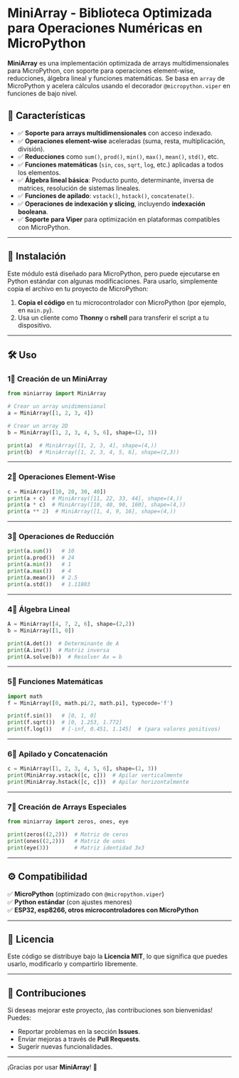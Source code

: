 # MiniArray - Biblioteca Optimizada para Operaciones Numéricas en MicroPython

**MiniArray** es una implementación optimizada de arrays multidimensionales para MicroPython, con soporte para operaciones element-wise, reducciones, álgebra lineal y funciones matemáticas. Se basa en `array` de MicroPython y acelera cálculos usando el decorador `@micropython.viper` en funciones de bajo nivel.

## 📌 Características

- ✅ **Soporte para arrays multidimensionales** con acceso indexado.
- ✅ **Operaciones element-wise** aceleradas (suma, resta, multiplicación, división).
- ✅ **Reducciones** como `sum()`, `prod()`, `min()`, `max()`, `mean()`, `std()`, etc.
- ✅ **Funciones matemáticas** (`sin`, `cos`, `sqrt`, `log`, etc.) aplicadas a todos los elementos.
- ✅ **Álgebra lineal básica**: Producto punto, determinante, inversa de matrices, resolución de sistemas lineales.
- ✅ **Funciones de apilado**: `vstack()`, `hstack()`, `concatenate()`.
- ✅ **Operaciones de indexación y slicing**, incluyendo **indexación booleana**.
- ✅ **Soporte para Viper** para optimización en plataformas compatibles con MicroPython.

---

## 🚀 Instalación

Este módulo está diseñado para MicroPython, pero puede ejecutarse en Python estándar con algunas modificaciones. Para usarlo, simplemente copia el archivo en tu proyecto de MicroPython:

1. **Copia el código** en tu microcontrolador con MicroPython (por ejemplo, en `main.py`).
2. Usa un cliente como **Thonny** o **rshell** para transferir el script a tu dispositivo.

---

## 🛠️ Uso

### 1⃣ Creación de un MiniArray

```python
from miniarray import MiniArray

# Crear un array unidimensional
a = MiniArray([1, 2, 3, 4])

# Crear un array 2D
b = MiniArray([1, 2, 3, 4, 5, 6], shape=(2, 3))

print(a)  # MiniArray([1, 2, 3, 4], shape=(4,))
print(b)  # MiniArray([1, 2, 3, 4, 5, 6], shape=(2,3))
```

---

### 2⃣ Operaciones Element-Wise

```python
c = MiniArray([10, 20, 30, 40])
print(a + c)  # MiniArray([11, 22, 33, 44], shape=(4,))
print(a * c)  # MiniArray([10, 40, 90, 160], shape=(4,))
print(a ** 2)  # MiniArray([1, 4, 9, 16], shape=(4,))
```

---

### 3⃣ Operaciones de Reducción

```python
print(a.sum())   # 10
print(a.prod())  # 24
print(a.min())   # 1
print(a.max())   # 4
print(a.mean())  # 2.5
print(a.std())   # 1.11803
```

---

### 4⃣ Álgebra Lineal

```python
A = MiniArray([4, 7, 2, 6], shape=(2,2))
b = MiniArray([1, 0])

print(A.det())  # Determinante de A
print(A.inv())  # Matriz inversa
print(A.solve(b))  # Resolver Ax = b
```

---

### 5⃣ Funciones Matemáticas

```python
import math
f = MiniArray([0, math.pi/2, math.pi], typecode='f')

print(f.sin())   # [0, 1, 0]
print(f.sqrt())  # [0, 1.253, 1.772]
print(f.log())   # [-inf, 0.451, 1.145]  # (para valores positivos)
```

---

### 6⃣ Apilado y Concatenación

```python
c = MiniArray([1, 2, 3, 4, 5, 6], shape=(2, 3))
print(MiniArray.vstack([c, c]))  # Apilar verticalmente
print(MiniArray.hstack([c, c]))  # Apilar horizontalmente
```

---

### 7⃣ Creación de Arrays Especiales

```python
from miniarray import zeros, ones, eye

print(zeros((2,2)))  # Matriz de ceros
print(ones((2,2)))   # Matriz de unos
print(eye(3))        # Matriz identidad 3x3
```

---

## ⚙️ Compatibilidad

✅ **MicroPython** (optimizado con `@micropython.viper`)  
✅ **Python estándar** (con ajustes menores)  
✅ **ESP32, esp8266, otros microcontroladores con MicroPython**  

---

## 🐝 Licencia

Este código se distribuye bajo la **Licencia MIT**, lo que significa que puedes usarlo, modificarlo y compartirlo libremente.

---

## 📢 Contribuciones

Si deseas mejorar este proyecto, ¡las contribuciones son bienvenidas! Puedes:

- Reportar problemas en la sección **Issues**.
- Enviar mejoras a través de **Pull Requests**.
- Sugerir nuevas funcionalidades.

---

¡Gracias por usar **MiniArray**! 🚀

